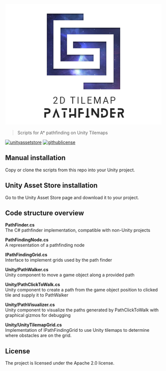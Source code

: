 <p align="center">
	<img width="516" height="389" src="https://raw.githubusercontent.com/robinwassen/tilemap-pathfinder/master/StoreImageAssets/logotype-large-516x389.png">
</p>

> Scripts for A* pathfinding on Unity Tilemaps

[![unityassetstore](https://img.shields.io/badge/Unity%20Asset%20Store-Download-brightgreen)](https://assetstore.unity.com/packages/slug/151196)
[![githublicense](https://img.shields.io/github/license/robinwassen/tilemap-pathfinder)](https://github.com/robinwassen/tilemap-pathfinder)

Manual installation
------------

Copy or clone the scripts from this repo into your Unity project.

Unity Asset Store installation
------------

Go to the Unity Asset Store page and download it to your project.

Code structure overview
------------

**PathFinder.cs**<br/>
The C# pathfinder implementation, compatible with non-Unity projects

**PathFindingNode.cs**<br/>
A representation of a pathfinding node

**IPathFindingGrid.cs**<br/>
Interface to implement grids used by the path finder

**Unity/PathWalker.cs**<br/>
Unity component to move a game object along a provided path

**Unity/PathClickToWalk.cs**<br/>
Unity component to create a path from the game object position to clicked tile and supply it to PathWalker

**Unity/PathVisualizer.cs**<br/>
Unity component to visualize the paths generated by PathClickToWalk with graphical gizmos for debugging

**Unity/UnityTilemapGrid.cs**<br/>
Implementation of IPathFindingGrid to use Unity tilemaps to determine where obstacles are on the grid.

License
-------

The project is licensed under the Apache 2.0 license.
